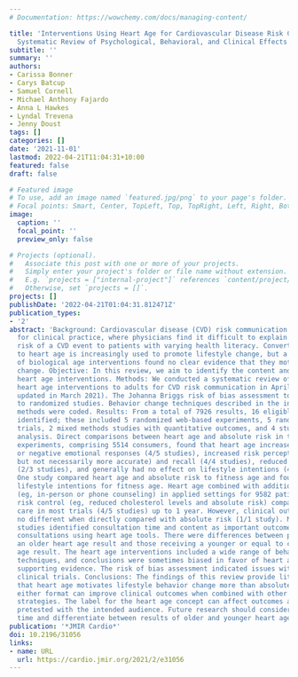 ```yaml
---
# Documentation: https://wowchemy.com/docs/managing-content/

title: 'Interventions Using Heart Age for Cardiovascular Disease Risk Communication:
  Systematic Review of Psychological, Behavioral, and Clinical Effects'
subtitle: ''
summary: ''
authors:
- Carissa Bonner
- Carys Batcup
- Samuel Cornell
- Michael Anthony Fajardo
- Anna L Hawkes
- Lyndal Trevena
- Jenny Doust
tags: []
categories: []
date: '2021-11-01'
lastmod: 2022-04-21T11:04:31+10:00
featured: false
draft: false

# Featured image
# To use, add an image named `featured.jpg/png` to your page's folder.
# Focal points: Smart, Center, TopLeft, Top, TopRight, Left, Right, BottomLeft, Bottom, BottomRight.
image:
  caption: ''
  focal_point: ''
  preview_only: false

# Projects (optional).
#   Associate this post with one or more of your projects.
#   Simply enter your project's folder or file name without extension.
#   E.g. `projects = ["internal-project"]` references `content/project/deep-learning/index.md`.
#   Otherwise, set `projects = []`.
projects: []
publishDate: '2022-04-21T01:04:31.812471Z'
publication_types:
- '2'
abstract: 'Background: Cardiovascular disease (CVD) risk communication is a challenge
  for clinical practice, where physicians find it difficult to explain the absolute
  risk of a CVD event to patients with varying health literacy. Converting the probability
  to heart age is increasingly used to promote lifestyle change, but a rapid review
  of biological age interventions found no clear evidence that they motivate behavior
  change. Objective: In this review, we aim to identify the content and effects of
  heart age interventions. Methods: We conducted a systematic review of studies presenting
  heart age interventions to adults for CVD risk communication in April 2020 (later
  updated in March 2021). The Johanna Briggs risk of bias assessment tool was applied
  to randomized studies. Behavior change techniques described in the intervention
  methods were coded. Results: From a total of 7926 results, 16 eligible studies were
  identified; these included 5 randomized web-based experiments, 5 randomized clinical
  trials, 2 mixed methods studies with quantitative outcomes, and 4 studies with qualitative
  analysis. Direct comparisons between heart age and absolute risk in the 5 web-based
  experiments, comprising 5514 consumers, found that heart age increased positive
  or negative emotional responses (4/5 studies), increased risk perception (4/5 studies;
  but not necessarily more accurate) and recall (4/4 studies), reduced credibility
  (2/3 studies), and generally had no effect on lifestyle intentions (4/5 studies).
  One study compared heart age and absolute risk to fitness age and found reduced
  lifestyle intentions for fitness age. Heart age combined with additional strategies
  (eg, in-person or phone counseling) in applied settings for 9582 patients improved
  risk control (eg, reduced cholesterol levels and absolute risk) compared with usual
  care in most trials (4/5 studies) up to 1 year. However, clinical outcomes were
  no different when directly compared with absolute risk (1/1 study). Mixed methods
  studies identified consultation time and content as important outcomes in actual
  consultations using heart age tools. There were differences between people receiving
  an older heart age result and those receiving a younger or equal to current heart
  age result. The heart age interventions included a wide range of behavior change
  techniques, and conclusions were sometimes biased in favor of heart age with insufficient
  supporting evidence. The risk of bias assessment indicated issues with all randomized
  clinical trials. Conclusions: The findings of this review provide little evidence
  that heart age motivates lifestyle behavior change more than absolute risk, but
  either format can improve clinical outcomes when combined with other behavior change
  strategies. The label for the heart age concept can affect outcomes and should be
  pretested with the intended audience. Future research should consider consultation
  time and differentiate between results of older and younger heart age.'
publication: '*JMIR Cardio*'
doi: 10.2196/31056
links:
- name: URL
  url: https://cardio.jmir.org/2021/2/e31056
---
```

